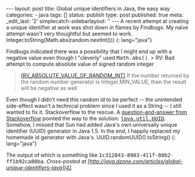 --- layout: post title: Global unique identifiers in Java, the easy way categories: - java tags: \[\] status: publish type: post published: true meta: \_edit\_last: \'2\' simplecatch-sidebarlayout: \'\' --- A recent attempt at creating a unique identifier at work was shot down in flames by Findbugs. My naïve attempt wasn\'t very thoughtful but seemed to work.     Integer.toString(Math.abs(random.nextInt()))
{: lang="java"}

 Findbugs indicated there was a possibility that I might end up with a negative value even though I \"cleverly\" used <tt>Math.abs()</tt>. > RV: Bad attempt to compute absolute value of signed random integer
> [(RV\_ABSOLUTE\_VALUE\_OF\_RANDOM\_INT)][1] If the number returned by
> the random number generator is Integer.MIN\_VALUE, then the result
> will be negative as well

 Even though I didn\'t need this random id to be perfect -- the unintended side-effect wasn\'t a technical problem since I used it as a String -- I still wanted to fix it. Stackoverflow to the rescue. A [question-and-answer from Stackoverflow][2] pointed the way to the solution: <tt>[java.util.UUID][3]</tt>. Somehow, I missed that Sun had added Java\'s own universally unique identifier (UUID) generator in Java 1.5. In the end, I happily replaced my homemade id generator with Java\'s.     UUID.randomUUID().toString()
{: lang="java"}

 The output of which is something like <tt>1c312843-8903-411f-88b2-ff1b92ca80ba</tt>. *Cross-posted at [http://java.dzone.com/articles/global-unique-identifiers-java][4].*

[1]: http://findbugs.sourceforge.net/bugDescriptions.html#RV_ABSOLUTE_VALUE_OF_RANDOM_INT
[2]: http://stackoverflow.com/questions/7567350/findbugs-rv-absolute-value-of-random-int-warning
[3]: http://download.oracle.com/javase/6/docs/api/java/util/UUID.html
[4]: http://java.dzone.com/articles/global-unique-identifiers-java

